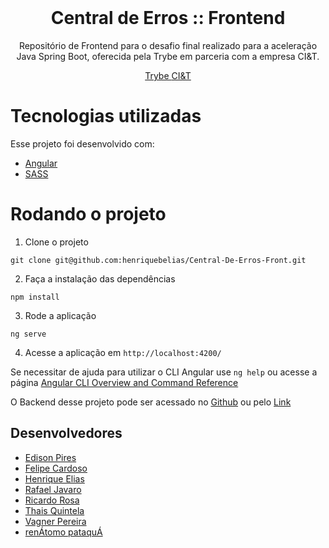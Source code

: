 <!-- PROJECT LOGO -->
<br />
<p align="center">
  <h1 align="center">Central de Erros :: Frontend</h1>

  <p align="center">
    Repositório de Frontend para o desafio final realizado para a aceleração Java Spring Boot, oferecida pela Trybe em parceria com a empresa CI&T.
    <br />
  </p>
  <p align="center">
    <a href="https://www.betrybe.com/" target="_blank" rel="noreferrer">
      Trybe
<!--       <img src="readme-img/trybe.jpg" alt="Trybe" width="50px"> -->
    </a>
<!--     <img src="readme-img/spacer.gif" aria-hidden="true" alt="" height="50px" width="60px"> -->
    <a href="https://ciandt.com/br/pt-br" target="_blank" rel="noreferrer">
      CI&T
<!--       <img src="readme-img/ciandt.png" alt="Trybe" width="110px"> -->
    </a>
  </p>
  
<!--   <p align="center">
    <a href="https://ancient-ridge-40479.herokuapp.com/user" target="_blank">Ver Online</a>
    ·
    <a href="https://github.com/Rafael-Javaro/Central_De_Erros/issues">Reportar Bug</a>
    ·
    <a href="https://github.com/Rafael-Javaro/Central_De_Erros/issues">Sugerir Feature</a>
  </p> -->
</p>

# Tecnologias utilizadas

Esse projeto foi desenvolvido com:

* [Angular](https://angular.io/)
* [SASS](https://sass-lang.com/)

# Rodando o projeto

1. Clone o projeto
  ```
  git clone git@github.com:henriquebelias/Central-De-Erros-Front.git
  ```
2. Faça a instalação das dependências
  ```
  npm install
  ```
3. Rode a aplicação
  ```
  ng serve
  ```
4. Acesse a aplicação em `http://localhost:4200/`

Se necessitar de ajuda para utilizar o CLI Angular use `ng help` ou acesse a página [Angular CLI Overview and Command Reference](https://angular.io/cli)

O Backend desse projeto pode ser acessado no [Github](https://github.com/Rafael-Javaro/Central_De_Erros) ou pelo [Link](https://ancient-ridge-40479.herokuapp.com/user)

## Desenvolvedores

- [Edison Pires](https://www.linkedin.com/in/edisonps/)
- [Felipe Cardoso](https://www.linkedin.com/in/felipe-de-carvalho-lopes-cardoso/)
- [Henrique Elias](https://www.linkedin.com/in/henrique-brito-elias/)
- [Rafael Javaro](https://www.linkedin.com/in/rafael-javaro/)
- [Ricardo Rosa](https://www.linkedin.com/in/ricardorosa-dev/)
- [Thais Quintela](https://www.linkedin.com/in/thais-quintela/)
- [Vagner Pereira](https://www.linkedin.com/in/vagnerpsousa/)
- [renÁtomo pataquÁ](https://www.linkedin.com/in/renato-pereira-feitosa/)

